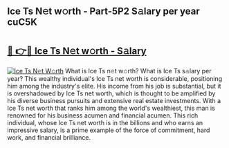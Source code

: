 ## Ice Ts N𝚎t w𝚘rth - Part-5P2 S𝚊lary per year cuC5K

# <h2><a href="http://gc1pld.nevu.top/?p=Ice+Ts">🔗 👉🔴 Ice Ts N𝚎t w𝚘rth - S𝚊lary</a></h2>

[![Ice Ts N𝚎t W𝚘rth](https://i.imgur.com/Oavwk0R.jpeg)](http://gc1pld.nevu.top/?p=Ice+Ts)
What is Ice Ts n𝚎t w𝚘rth? What is Ice Ts s𝚊lary per year?
This wealthy individual's Ice Ts net worth is considerable, positioning him among the industry's elite. His income from his job is substantial, but it is overshadowed by Ice Ts net worth, which is thought to be amplified by his diverse business pursuits and extensive real estate investments. With a Ice Ts net worth that ranks him among the world's wealthiest, this man is renowned for his business acumen and financial acumen. This rich individual, whose Ice Ts net worth is in the billions and who earns an impressive salary, is a prime example of the force of commitment, hard work, and financial brilliance.
